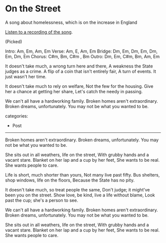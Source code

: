 # On the Street

A song about homelessness, which is on the increase in England

[Listen to a recording of the song](/assets/audio/OnTheStreet.wav).

(Picked)

Intro: Am, Em, Am, Em
Verse: Am, E, Am, Em
Bridge: Dm, Em, Dm, Em, Dm, Em, Dm, Em
Chorus: C#m, Bm, C#m , Bm
Outro: Dm, Em, C#m, Bm, Am, Em

It doesn't take much, a wrong turn here and there,
A weakness the State judges as a crime.
A flip of a coin that isn't entirely fair,
A turn of events. It just wasn't her time.

It doesn't take much to rely on welfare,
Not the few for the housing.
Give her a chance at getting her share,
Let's catch the needy in passing.

We can't all have a hardworking family.
Broken homes aren't extraordinary.
Broken dreams, unfortunately.
You may not be what you wanted to be.

categories:
  - Post
---
Broken homes aren't extraordinary.
Broken dreams, unfortunately.
You may not be what you wanted to be.

She sits out in all weathers, life on the street,
With grubby hands and a vacant stare.
Blanket on her lap and a cup by her feet,
She wants to be real. She wants people to care.

Life is short, much shorter than yours,
Not many live past fifty.
Bus shelters, shop windows, life on the floors,
Because the State has no pity.

It doesn't take much, so treat people the same,
Don't judge; it might've been you on the street.
Show love, be kind, live a life without blame,
Look past the cup; she's a person to see.

We can't all have a hardworking family.
Broken homes aren't extraordinary.
Broken dreams, unfortunately.
You may not be what you wanted to be.

She sits out in all weathers, life on the street,
With grubby hands and a vacant stare.
Blanket on her lap and a cup by her feet,
She wants to be real. She wants people to care.

&nbsp;
